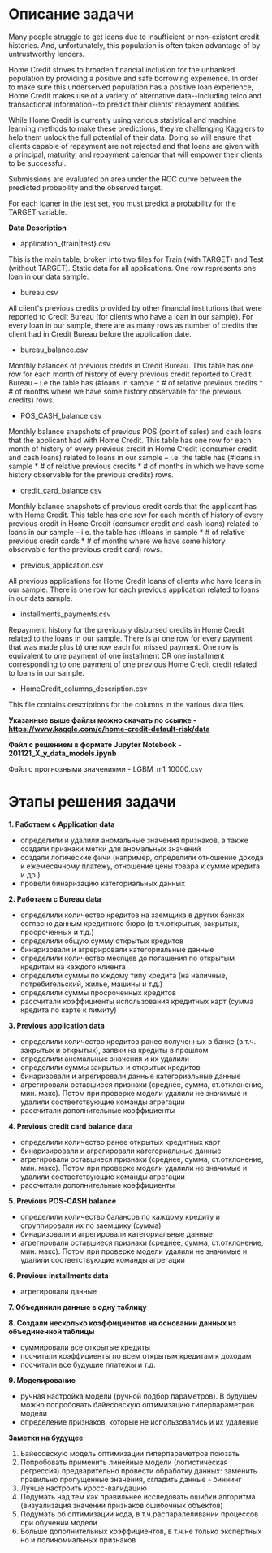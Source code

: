 # Описание задачи
Many people struggle to get loans due to insufficient or non-existent credit histories. And, unfortunately, this population is often taken advantage of by untrustworthy lenders.

Home Credit strives to broaden financial inclusion for the unbanked population by providing a positive and safe borrowing experience. In order to make sure this underserved population has a positive loan experience, Home Credit makes use of a variety of alternative data--including telco and transactional information--to predict their clients' repayment abilities.

While Home Credit is currently using various statistical and machine learning methods to make these predictions, they're challenging Kagglers to help them unlock the full potential of their data. Doing so will ensure that clients capable of repayment are not rejected and that loans are given with a principal, maturity, and repayment calendar that will empower their clients to be successful.

Submissions are evaluated on area under the ROC curve between the predicted probability and the observed target.

For each loaner in the test set, you must predict a probability for the TARGET variable.

**Data Description**
- application_{train|test}.csv

This is the main table, broken into two files for Train (with TARGET) and Test (without TARGET).
Static data for all applications. One row represents one loan in our data sample.

- bureau.csv

All client's previous credits provided by other financial institutions that were reported to Credit Bureau (for clients who have a loan in our sample).
For every loan in our sample, there are as many rows as number of credits the client had in Credit Bureau before the application date.

- bureau_balance.csv

Monthly balances of previous credits in Credit Bureau.
This table has one row for each month of history of every previous credit reported to Credit Bureau – i.e the table has (#loans in sample * # of relative previous credits * # of months where we have some history observable for the previous credits) rows.

- POS_CASH_balance.csv

Monthly balance snapshots of previous POS (point of sales) and cash loans that the applicant had with Home Credit.
This table has one row for each month of history of every previous credit in Home Credit (consumer credit and cash loans) related to loans in our sample – i.e. the table has (#loans in sample * # of relative previous credits * # of months in which we have some history observable for the previous credits) rows.

- credit_card_balance.csv

Monthly balance snapshots of previous credit cards that the applicant has with Home Credit.
This table has one row for each month of history of every previous credit in Home Credit (consumer credit and cash loans) related to loans in our sample – i.e. the table has (#loans in sample * # of relative previous credit cards * # of months where we have some history observable for the previous credit card) rows.

- previous_application.csv

All previous applications for Home Credit loans of clients who have loans in our sample.
There is one row for each previous application related to loans in our data sample.

- installments_payments.csv

Repayment history for the previously disbursed credits in Home Credit related to the loans in our sample.
There is a) one row for every payment that was made plus b) one row each for missed payment.
One row is equivalent to one payment of one installment OR one installment corresponding to one payment of one previous Home Credit credit related to loans in our sample.

- HomeCredit_columns_description.csv

This file contains descriptions for the columns in the various data files.

**Указанные выше файлы можно скачать по ссылке - https://www.kaggle.com/c/home-credit-default-risk/data**

**Файл с решением в формате Jupyter Notebook  - 201121_X_y_data_models.ipynb**

Файл с прогнозными значениями - LGBM_m1_10000.csv

# Этапы решения задачи
**1. Работаем с Application data**
- определили и удалили аномальные значения признаков, а также создали признаки метки для аномальных значений
- создали логические фичи (например, определили отношение дохода к ежемесячному платежу, отношение цены товара к сумме кредита и др.)
- провели бинаризацию категориальных данных

**2. Работаем с Bureau data**
- определили количество кредитов на заемщика в других банках согласно данным кредитного бюро (в т.ч.открытых, закрытых, просроченных и т.д.)
- определили общую сумму открытых кредитов
- бинаризовали и агрерировали категориальные данные
- определили количество месяцев до погашения по открытым кредитам на каждого клиента
- определили суммы по кждому типу кредита (на наличные, потребительский, жилье, машины и т.д.)
- определили суммы просроченных кредитов
- рассчитали коэффициенты использования кредитных карт (сумма кредита по карте к лимиту)

**3. Previous application data**
- определили количество кредитов ранее полученных в банке (в т.ч. закрытых и открытых), заявки на кредиты в прошлом 
- определили аномальные значения и их удалили
- определили суммы закрытых и открытых кредитов
- бинаризовали и агрегировали данные категориальные данные
- агрегировали оставшиеся признаки (среднее, сумма, ст.отклонение, мин. макс). Потом при проверке модели удалили не значимые и удалили соответствующие команды агрегации
- рассчитали дополнительные коэффициенты

**4. Previous credit card balance data**
- определили количество ранее открытых кредитных карт
- бинаризировали и агрегировали категориальные данные
- агрегировали оставшиеся признаки (среднее, сумма, ст.отклонение, мин. макс). Потом при проверке модели удалили не значимые и удалили соответствующие команды агрегации
- рассчитали дополнительные коэффициенты

**5. Previous POS-CASH balance**
- определили количество балансов по каждому кредиту и сгруппировали их по заемщику (сумма)
- бинаризовали и агрегировали категориальные данные
- агрегировали оставшиеся признаки (среднее, сумма, ст.отклонение, мин. макс). Потом при проверке модели удалили не значимые и удалили соответствующие команды агрегации

**6. Previous installments data**
- агрегировали данные

**7. Объединили данные в одну таблицу**

**8. Создали несколько коэффициентов на основании данных из объединенной таблицы**
- суммировали все открытые кредиты
- посчитали коэффициенты по всем открытым кредитам к доходам
- посчитали все будущие платежы и т.д.

**9. Моделирование**
- ручная настройка модели (ручной подбор параметров). В будущем можно попробовать байесовскую оптимизацию гиперпараметров модели
- определение признаков, которые не использовались и их удаление

**Заметки на будущее**
1. Байесовскую модель оптимизации гиперпараметров поюзать
2. Попробовать применить линейные модели (логистическая регрессия) предварительно провести обработку данных: заменить правильно пропущенные значения, сгладить данные - биннинг
3. Лучше настроить кросс-валидацию
4. Подумать над тем как правильнее исследовать ошибки алгоритма (визуализация значений признаков ошибочных объектов)
5. Подумать об оптимизации кода, в т.ч.распаралеливании процессов при обучении модели
6. Больше дополнительных коэффициентов, в т.ч.не только экспертных но и полиномиальных признаков
